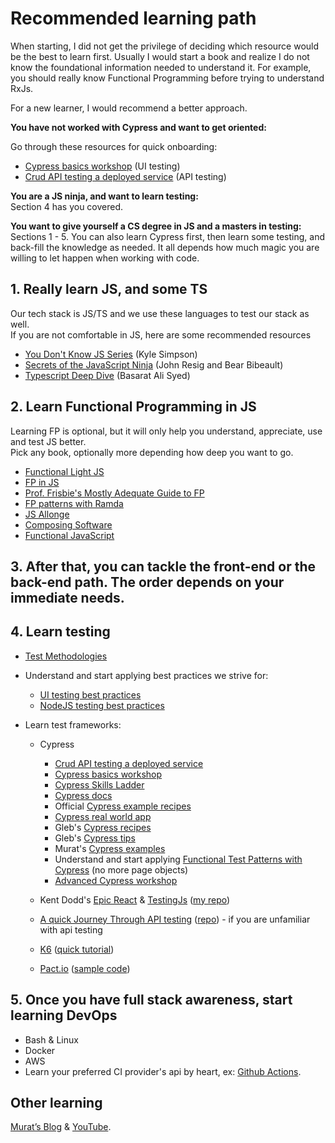 # Recommended learning path

When starting, I did not get the privilege of deciding which resource would be the best to learn first. Usually I would start a book and realize I do not know the foundational information needed to understand it. For example, you should really know Functional Programming before trying to understand RxJs.

For a new learner, I would recommend a better approach.

**You have not worked with Cypress and want to get oriented:**

Go through these resources for quick onboarding:

- [Cypress basics workshop](https://github.com/bahmutov/cypress-workshop-basics "https://github.com/bahmutov/cypress-workshop-basics") (UI testing)
- [Crud API testing a deployed service](https://dev.to/muratkeremozcan/crud-api-testing-a-deployed-service-with-cypress-using-cy-api-spok-cypress-data-session-cypress-each-4mlg "https://dev.to/muratkeremozcan/crud-api-testing-a-deployed-service-with-cypress-using-cy-api-spok-cypress-data-session-cypress-each-4mlg") (API testing)

**You are a JS ninja, and want to learn testing:**  
Section 4 has you covered.

**You want to give yourself a CS degree in JS and a masters in testing:**  
Sections 1 - 5. You can also learn Cypress first, then learn some testing, and back-fill the knowledge as needed. It all depends how much magic you are willing to let happen when working with code.

## 1. Really learn JS, and some TS

Our tech stack is JS/TS and we use these languages to test our stack as well.  
If you are not comfortable in JS, here are some recommended resources

- [You Don't Know JS Series](https://github.com/getify/You-Dont-Know-JS "https://github.com/getify/You-Dont-Know-JS") (Kyle Simpson)
- [Secrets of the JavaScript Ninja](https://www.manning.com/books/secrets-of-the-javascript-ninja-second-edition "https://www.manning.com/books/secrets-of-the-javascript-ninja-second-edition") (John Resig and Bear Bibeault)
- [Typescript Deep Dive](https://basarat.gitbook.io/typescript/ "https://basarat.gitbook.io/typescript/") (Basarat Ali Syed)

## 2. Learn Functional Programming in JS

Learning FP is optional, but it will only help you understand, appreciate, use and test JS better.  
Pick any book, optionally more depending how deep you want to go.

- [Functional Light JS](https://www.manning.com/books/functional-light-javascript "https://www.manning.com/books/functional-light-javascript")
- [FP in JS](https://www.amazon.com/Functional-Programming-JavaScript-functional-techniques-ebook-dp-B09781W9HY/dp/B09781W9HY/ref=mt_other?_encoding=UTF8&me=&qid= "https://www.amazon.com/Functional-Programming-JavaScript-functional-techniques-ebook-dp-B09781W9HY/dp/B09781W9HY/ref=mt_other?_encoding=UTF8&me=&qid=")
- [Prof. Frisbie's Mostly Adequate Guide to FP](https://mostly-adequate.gitbook.io/mostly-adequate-guide/ "https://mostly-adequate.gitbook.io/mostly-adequate-guide/")
- [FP patterns with Ramda](https://www.educative.io/courses/functional-programming-patterns-with-ramdajs/YQV9QG6gqz9)
- [JS Allonge](https://leanpub.com/javascriptallongesix/read "https://leanpub.com/javascriptallongesix/read")
- [Composing Software](https://leanpub.com/composingsoftware)
- [Functional JavaScript](https://www.amazon.com/gp/product/1449360726)

## 3. After that, you can tackle the front-end or the back-end path. The order depends on your immediate needs.

## 4. Learn testing

- [Test Methodologies](https://dev.to/muratkeremozcan/mostly-incomplete-list-of-test-methodologies-52no)
- Understand and start applying best practices we strive for:

  - [UI testing best practices](https://github.com/NoriSte/ui-testing-best-practices "https://github.com/NoriSte/ui-testing-best-practices")
  - [NodeJS testing best practices](https://github.com/goldbergyoni/javascript-testing-best-practices "https://github.com/goldbergyoni/javascript-testing-best-practices")

- Learn test frameworks:

  - Cypress

    - [Crud API testing a deployed service](https://dev.to/muratkeremozcan/crud-api-testing-a-deployed-service-with-cypress-using-cy-api-spok-cypress-data-session-cypress-each-4mlg "https://dev.to/muratkeremozcan/crud-api-testing-a-deployed-service-with-cypress-using-cy-api-spok-cypress-data-session-cypress-each-4mlg")
    - [Cypress basics workshop](https://github.com/bahmutov/cypress-workshop-basics "https://github.com/bahmutov/cypress-workshop-basics")
    - [Cypress Skills Ladder](https://cypress.tips/skills "https://cypress.tips/skills")
    - [Cypress docs](https://docs.cypress.io/guides/references/assertions#Class "https://docs.cypress.io/guides/references/assertions#Class")
    - Official [Cypress example recipes](https://github.com/cypress-io/cypress-example-recipes "https://github.com/cypress-io/cypress-example-recipes")
    - [Cypress real world app](https://github.com/cypress-io/cypress-realworld-app "https://github.com/cypress-io/cypress-realworld-app")
    - Gleb's [Cypress recipes](https://github.com/bahmutov/cypress-examples "https://github.com/bahmutov/cypress-examples")
    - Gleb's [Cypress tips](https://cypress.tips/search "https://cypress.tips/search")
    - Murat's [Cypress examples](https://github.com/muratkeremozcan/cypressExamples "https://github.com/muratkeremozcan/cypressExamples")
    - Understand and start applying [Functional Test Patterns with Cypress](https://dev.to/muratkeremozcan/functional-test-patterns-with-cypress-27ed "https://dev.to/muratkeremozcan/functional-test-patterns-with-cypress-27ed") (no more page objects)
    - [Advanced Cypress workshop](https://github.com/cypress-io/testing-workshop-cypress "https://github.com/cypress-io/testing-workshop-cypress")

  - Kent Dodd's [Epic React](https://epicreact.dev/learn) & [TestingJs](https://testingjavascript.com/) ([my repo](https://github.com/muratkeremozcan/epic-react-testingJs))
  - [A quick Journey Through API testing](https://www.amazon.com/journey-Testing-Application-practices-features-ebook/dp/B07MH81L1X "https://www.amazon.com/journey-Testing-Application-practices-features-ebook/dp/B07MH81L1X") ([repo](https://github.com/muratkeremozcan/cypressExamples/tree/master/cypress-api-testing "https://github.com/muratkeremozcan/cypressExamples/tree/master/cypress-api-testing")) - if you are unfamiliar with api testing
  - [K6](https://k6.io/docs/ "https://k6.io/docs/") ([quick tutorial](https://github.com/muratkeremozcan/k6-loadImpact "https://github.com/muratkeremozcan/k6-loadImpact"))
  - [Pact.io](https://docs.pact.io/implementation_guides/javascript "https://docs.pact.io/implementation_guides/javascript") ([sample code](https://github.com/muratkeremozcan/pactio "https://github.com/muratkeremozcan/pactio"))

## 5. Once you have full stack awareness, start learning DevOps

- Bash & Linux
- Docker
- AWS
- Learn your preferred CI provider's api by heart, ex: [Github Actions](https://docs.github.com/en/actions/reference/workflow-syntax-for-github-actions "https://docs.github.com/en/actions/reference/workflow-syntax-for-github-actions").

## Other learning

[Murat’s Blog](https://dev.to/muratkeremozcan "https://dev.to/muratkeremozcan") & [YouTube](https://www.youtube.com/user/Mrrmuradi/videos "https://www.youtube.com/user/Mrrmuradi/videos").
